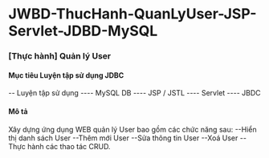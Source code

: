 # JWBD-ThucHanh-QuanLyUser-JSP-Servlet-JDBD-MySQL
### [Thực hành] Quản lý User
#### Mục tiêu Luyện tập sử dụng JDBC
-- Luyện tập sử dụng 
---- MySQL DB 
---- JSP / JSTL 
---- Servlet 
---- JBDC 
#### Mô tả
  Xây dựng ứng dụng WEB quản lý User bao gồm các chức năng sau: 
--Hiển thị danh sách User 
--Thêm mới User 
--Sửa thông tin User 
--Xoá User 
--Thực hành các thao tác CRUD. 
